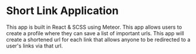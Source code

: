 # Short Link Application

This app is built in React & SCSS using Meteor. This app allows users to create a profile where they can save a list of important urls. This app will create a shortened url for each link that allows anyone to be redirected to a user's links via that url.